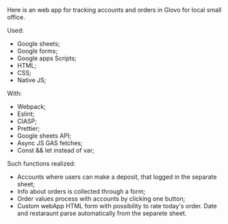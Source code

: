 Here is an web app for tracking accounts and orders in Glovo for local small office. 

Used: 
* Google sheets;
* Google forms;
* Google apps Scripts;
* HTML;
* CSS;
* Native JS;

With: 

* Webpack;
* Eslint;
* ClASP;
* Prettier;
* Google sheets API;
* Async JS GAS fetches;
* Const && let instead of var;

Such functions realized: 

* Accounts where users can make a deposit, that logged in the separate sheet;
* Info about orders is collected through a form; 
* Order values process with accounts by clicking one button;  
* Custom webApp HTML form with possibility to rate today's order. Date and restaraunt parse automatically from the separete sheet. 